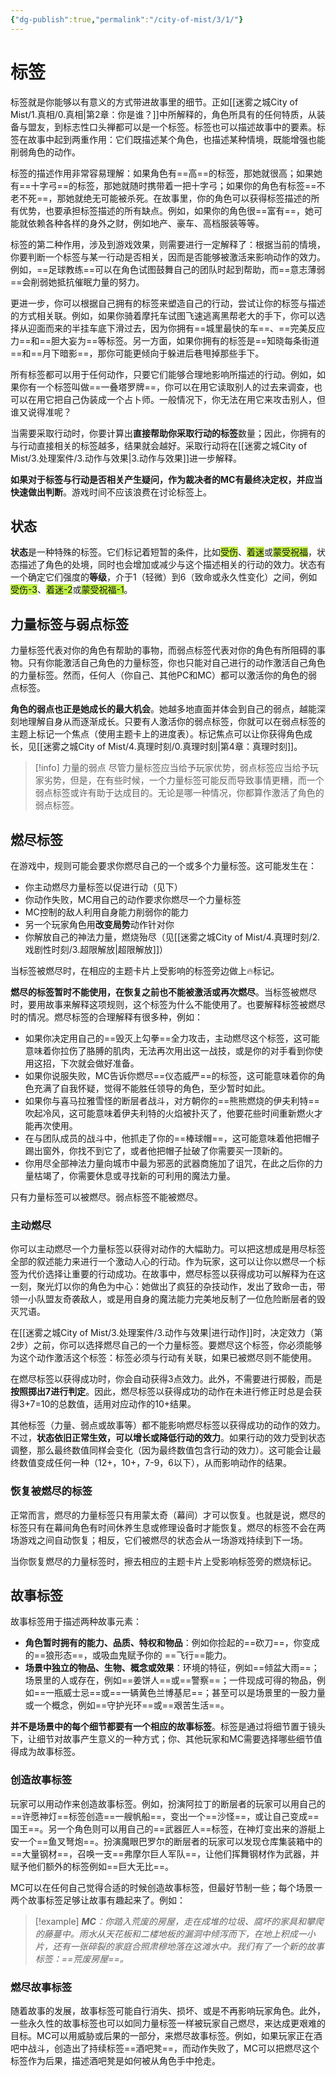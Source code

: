 ```yaml
---
{"dg-publish":true,"permalink":"/city-of-mist/3/1/"}
---
```


# 标签
标签就是你能够以有意义的方式带进故事里的细节。正如[[迷雾之城City of Mist/1.真相/0.真相\|第2章：你是谁？]]中所解释的，角色所具有的任何特质，从装备与盟友，到标志性口头禅都可以是一个标签。标签也可以描述故事中的要素。标签在故事中起到两重作用：它们既描述某个角色，也描述某种情境，既能增强也能削弱角色的动作。 

标签的描述作用非常容易理解：如果角色有==高==的标签，那她就很高；如果她有==十字弓==的标签，那她就随时携带着一把十字弓；如果你的角色有标签==不老不死==，那她就绝无可能被杀死。在故事里，你的角色可以获得标签描述的所有优势，也要承担标签描述的所有缺点。例如，如果你的角色很==富有==，她可能就依赖各种各样的身外之财，例如地产、豪车、高档服装等等。

标签的第二种作用，涉及到游戏效果，则需要进行一定解释了：根据当前的情境，你要判断一个标签与某一行动是否相关，因而是否能够被激活来影响动作的效力。例如，==足球教练==可以在角色试图鼓舞自己的团队时起到帮助，而==意志薄弱==会削弱她抵抗催眠力量的努力。

更进一步，你可以根据自己拥有的标签来塑造自己的行动，尝试让你的标签与描述的方式相关联。例如，如果你骑着摩托车试图飞速逃离黑帮老大的手下，你可以选择从迎面而来的半挂车底下滑过去，因为你拥有==城里最快的车==、==完美反应力==和==胆大妄为==等标签。另一方面，如果你拥有的标签是==知晓每条街道==和==月下暗影==，那你可能更倾向于躲进后巷甩掉那些手下。

所有标签都可以用于任何动作，只要它们能够合理地影响所描述的行动。例如，如果你有一个标签叫做==一叠塔罗牌==，你可以在用它读取别人的过去来调查，也可以在用它把自己伪装成一个占卜师。一般情况下，你无法在用它来攻击别人，但谁又说得准呢？

当需要采取行动时，你要计算出**直接帮助你采取行动的标签**数量；因此，你拥有的与行动直接相关的标签越多，结果就会越好。采取行动将在[[迷雾之城City of Mist/3.处理案件/3.动作与效果\|3.动作与效果]]进一步解释。

**如果对于标签与行动是否相关产生疑问，作为裁决者的MC有最终决定权，并应当快速做出判断**。游戏时间不应该浪费在讨论标签上。


## 状态
**状态**是一种特殊的标签。它们标记着短暂的条件，比如<span style="background:#bfef45">受伤</span>、<span style="background:#bfef45">着迷</span>或<span style="background:#bfef45">蒙受祝福</span>，状态描述了角色的处境，同时也会增加或减少与这个描述相关的行动的效力。状态有一个确定它们强度的**等级**，介于1（轻微）到6（致命或永久性变化）之间，例如<span style="background:#bfef45">受伤-3</span>、<span style="background:#bfef45">着迷-2</span>或<span style="background:#bfef45">蒙受祝福-1</span>。

## 力量标签与弱点标签
力量标签代表对你的角色有帮助的事物，而弱点标签代表对你的角色有所阻碍的事物。只有你能激活自己角色的力量标签，你也只能对自己进行的动作激活自己角色的力量标签。然而，任何人（你自己、其他PC和MC）都可以激活你的角色的弱点标签。

**角色的弱点也正是她成长的最大机会**。她越多地直面并体会到自己的弱点，越能深刻地理解自身从而逐渐成长。只要有人激活你的弱点标签，你就可以在弱点标签的主题上标记一个焦点（使用主题卡上的进度表）。标记焦点可以让你获得角色成长，见[[迷雾之城City of Mist/4.真理时刻/0.真理时刻\|第4章：真理时刻]]。
>[!info] 力量的弱点
>尽管力量标签应当给予玩家优势，弱点标签应当给予玩家劣势，但是，在有些时候，一个力量标签可能反而导致事情更糟，而一个弱点标签或许有助于达成目的。无论是哪一种情况，你都算作激活了角色的弱点标签。

## 燃尽标签
在游戏中，规则可能会要求你燃尽自己的一个或多个力量标签。这可能发生在：

- 你主动燃尽力量标签以促进行动（见下）
- 你动作失败，MC用自己的动作要求你燃尽一个力量标签
- MC控制的敌人利用自身能力削弱你的能力
- 另一个玩家角色用**改变局势**动作针对你
- 你解放自己的神法力量，燃烧殆尽（见[[迷雾之城City of Mist/4.真理时刻/2.戏剧性时刻/3.超限解放\|超限解放]]）

当标签被燃尽时，在相应的主题卡片上受影响的标签旁边做上🔥标记。

**燃尽的标签暂时不能使用，在恢复之前也不能被激活或再次燃尽**。当标签被燃尽时，要用故事来解释这项规则，这个标签为什么不能使用了。也要解释标签被燃尽时的情况。燃尽标签的合理解释有很多种，例如：

- 如果你决定用自己的==毁灭上勾拳==全力攻击，主动燃尽这个标签，这可能意味着你拉伤了胳膊的肌肉，无法再次用出这一战技，或是你的对手看到你使用这招，下次就会做好准备。
- 如果你说服失败，MC告诉你燃尽==仪态威严==的标签，这可能意味着你的角色充满了自我怀疑，觉得不能胜任领导的角色，至少暂时如此。
- 如果你与喜马拉雅雪怪的断层者战斗，对方朝你的==熊熊燃烧的伊夫利特==吹起冷风，这可能意味着伊夫利特的火焰被扑灭了，他要花些时间重新燃火才能再次使用。
- 在与团队成员的战斗中，他抓走了你的==棒球帽==，这可能意味着他把帽子踢出窗外，你找不到它了，或者他把帽子扯破了你需要买一顶新的。
- 你用尽全部神法力量向城市中最为邪恶的武器商施加了诅咒，在此之后你的力量枯竭了，你需要休息或寻找新的可利用的魔法力量。

只有力量标签可以被燃尽。弱点标签不能被燃尽。
### 主动燃尽
你可以主动燃尽一个力量标签以获得对动作的大幅助力。可以把这想成是用尽标签全部的叙述能力来进行一个激动人心的行动。作为玩家，这可以让你以燃尽一个标签为代价选择让重要的行动成功。在故事中，燃尽标签以获得成功可以解释为在这一刻，聚光灯以你的角色为中心：她做出了疯狂的杂技动作，发出了致命一击，带领一小队盟友奇袭敌人，或是用自身的魔法能力完美地反制了一位危险断层者的毁灭咒语。

在[[迷雾之城City of Mist/3.处理案件/3.动作与效果\|进行动作]]时，决定效力（第2步）之前，你可以选择燃尽自己的一个力量标签。要燃尽这个标签，你必须能够为这个动作激活这个标签：标签必须与行动有关联，如果已被燃尽则不能使用。

在燃尽标签以获得成功时，你会自动获得3点效力。此外，不需要进行掷骰，而是**按照掷出7进行判定**。因此，燃尽标签以获得成功的动作在未进行修正时总是会获得3+7=10的总数值，适用对应动作的10+结果。

其他标签（力量、弱点或故事等）都不能影响燃尽标签以获得成功的动作的效力。不过，**状态依旧正常生效，可以增长或降低行动的效力**。如果行动的效力受到状态调整，那么最终数值同样会变化（因为最终数值包含行动的效力）。这可能会让最终数值变成任何一种（12+，10+，7-9，6以下），从而影响动作的结果。

### 恢复被燃尽的标签
正常而言，燃尽的力量标签只有用蒙太奇（幕间）才可以恢复。也就是说，燃尽的标签只有在幕间角色有时间休养生息或修理设备时才能恢复。燃尽的标签不会在两场游戏之间自动恢复；相反，它们被燃尽的状态会从一场游戏持续到下一场。

当你恢复燃尽的力量标签时，擦去相应的主题卡片上受影响标签旁的燃烧标记。

## 故事标签

故事标签用于描述两种故事元素：

- **角色暂时拥有的能力、品质、特权和物品**：例如你捡起的==砍刀==，你变成的==狼形态==，或吸血鬼赋予你的 ==飞行==能力。
- **场景中独立的物品、生物、概念或效果**：环境的特征，例如==倾盆大雨==；场景里的人或存在，例如==姜饼人==或==警察==；一件现成可得的物品，例如==一瓶威士忌==或==一辆黄色兰博基尼==；甚至可以是场景里的一股力量或一个概念，例如==守护光环==或==艰苦生活==。

**并不是场景中的每个细节都要有一个相应的故事标签**。标签是通过将细节置于镜头下，让细节对故事产生意义的一种方式；你、其他玩家和MC需要选择哪些细节值得成为故事标签。

### 创造故事标签
玩家可以用动作来创造故事标签。例如，扮演阿拉丁的断层者的玩家可以用自己的==许愿神灯==标签创造==一艘帆船==，变出一个==沙怪==，或让自己变成==国王==。另一个角色则可以用自己的==武器匠人==标签，在神灯变出来的游艇上安一个==鱼叉弩炮==。扮演魔眼巴罗尔的断层者的玩家可以发现仓库集装箱中的==大量钢材==，召唤一支==弗摩尔巨人军队==，让他们挥舞钢材作为武器，并赋予他们额外的标签例如==巨大无比==。

MC可以在任何自己觉得合适的时候创造故事标签，但最好节制一些；每个场景一两个故事标签足够让故事有趣起来了。例如：

>[!example] 
>_**MC**：你踏入荒废的房屋，走在成堆的垃圾、腐坏的家具和攀爬的藤蔓中。雨水从天花板和二楼地板的漏洞中倾泻而下，在地上积成一小片，还有一张碎裂的家庭合照肃穆地落在这滩水中。我们有了一个新的故事标签：==荒废房屋==。_

### 燃尽故事标签
随着故事的发展，故事标签可能自行消失、损坏、或是不再影响玩家角色。此外，一些永久性的故事标签也可以如同力量标签一样被玩家自己燃尽，来达成更艰难的目标。MC可以用威胁或后果的一部分，来燃尽故事标签。例如，如果玩家正在酒吧中战斗，创造出了持续标签==酒吧凳==，而动作失败了，MC可以把燃尽这个标签作为后果，描述酒吧凳是如何被从角色手中抢走。